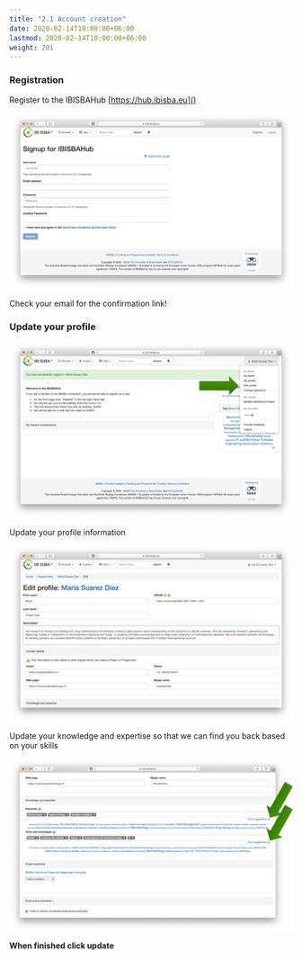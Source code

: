 ```yaml
---
title: "2.1 Account creation"
date: 2020-02-14T10:00:00+06:00
lastmod: 2020-02-14T10:00:00+06:00
weight: 201
---
```



### Registration

Register to the IBISBAHub [https://hub.ibisba.eu]()

![](Signup.png)

Check your email for the confirmation link! 

### Update your profile

![](ToProfile.png)

Update your profile information

![](Profile.png)

Update your knowledge and expertise so that we can find you back based on your skills

![](KnowledgeExpertise.png)

**When finished click update**


